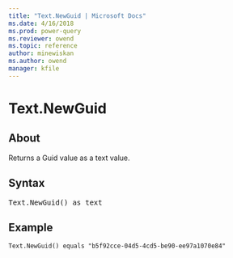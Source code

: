 ```yaml
---
title: "Text.NewGuid | Microsoft Docs"
ms.date: 4/16/2018
ms.prod: power-query
ms.reviewer: owend
ms.topic: reference
author: minewiskan
ms.author: owend
manager: kfile
---
```

# Text.NewGuid

  
## About  
Returns a Guid value as a text value.  
  
## Syntax

<pre>
Text.NewGuid() as text  
</pre>
  
## Example  
  
```powerquery-m  
Text.NewGuid() equals "b5f92cce-04d5-4cd5-be90-ee97a1070e84"  
```  
